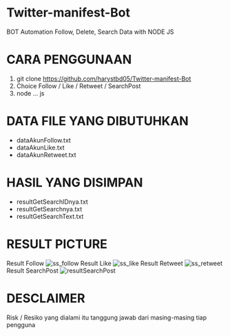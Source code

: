 # Twitter-manifest-Bot
BOT Automation Follow, Delete, Search Data with NODE JS


# CARA PENGGUNAAN #
1. git clone https://github.com/harystbd05/Twitter-manifest-Bot
2. Choice Follow / Like / Retweet / SearchPost
3. node ... js



# DATA FILE YANG DIBUTUHKAN #
- dataAkunFollow.txt
- dataAkunLike.txt
- dataAkunRetweet.txt

# HASIL YANG DISIMPAN #
- resultGetSearchIDnya.txt
- resultGetSearchnya.txt
- resultGetSearchText.txt

# RESULT PICTURE # 
Result Follow
![ss_follow](https://user-images.githubusercontent.com/109408909/217828282-86a15549-6e5a-47b7-bd75-fbf9bf82197a.png)
Result Like
![ss_like](https://user-images.githubusercontent.com/109408909/217828378-39b08d99-5a37-4719-aa78-d85faeeb344f.png)
Result Retweet
![ss_retweet](https://user-images.githubusercontent.com/109408909/217828425-d37bbe37-2f77-4528-9af6-07f5e9c4321f.png)
Result SearchPost
![resultSearchPost](https://user-images.githubusercontent.com/109408909/217829463-f00b20f7-16a9-440e-a6b0-a9866a8254c1.png)


# DESCLAIMER #
Risk / Resiko yang dialami itu tanggung jawab dari masing-masing tiap pengguna
